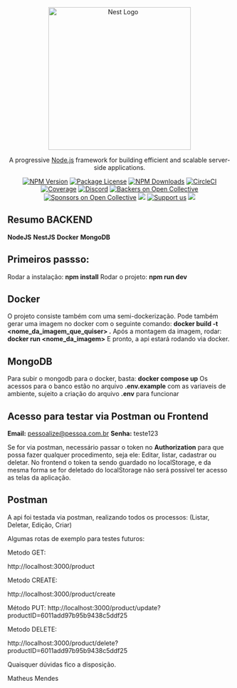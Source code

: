 <p align="center">
  <a href="http://nestjs.com/" target="blank"><img src="https://nestjs.com/img/logo_text.svg" width="320" alt="Nest Logo" /></a>
</p>

[circleci-image]: https://img.shields.io/circleci/build/github/nestjs/nest/master?token=abc123def456
[circleci-url]: https://circleci.com/gh/nestjs/nest

  <p align="center">A progressive <a href="http://nodejs.org" target="_blank">Node.js</a> framework for building efficient and scalable server-side applications.</p>
    <p align="center">
<a href="https://www.npmjs.com/~nestjscore" target="_blank"><img src="https://img.shields.io/npm/v/@nestjs/core.svg" alt="NPM Version" /></a>
<a href="https://www.npmjs.com/~nestjscore" target="_blank"><img src="https://img.shields.io/npm/l/@nestjs/core.svg" alt="Package License" /></a>
<a href="https://www.npmjs.com/~nestjscore" target="_blank"><img src="https://img.shields.io/npm/dm/@nestjs/common.svg" alt="NPM Downloads" /></a>
<a href="https://circleci.com/gh/nestjs/nest" target="_blank"><img src="https://img.shields.io/circleci/build/github/nestjs/nest/master" alt="CircleCI" /></a>
<a href="https://coveralls.io/github/nestjs/nest?branch=master" target="_blank"><img src="https://coveralls.io/repos/github/nestjs/nest/badge.svg?branch=master#9" alt="Coverage" /></a>
<a href="https://discord.gg/G7Qnnhy" target="_blank"><img src="https://img.shields.io/badge/discord-online-brightgreen.svg" alt="Discord"/></a>
<a href="https://opencollective.com/nest#backer" target="_blank"><img src="https://opencollective.com/nest/backers/badge.svg" alt="Backers on Open Collective" /></a>
<a href="https://opencollective.com/nest#sponsor" target="_blank"><img src="https://opencollective.com/nest/sponsors/badge.svg" alt="Sponsors on Open Collective" /></a>
  <a href="https://paypal.me/kamilmysliwiec" target="_blank"><img src="https://img.shields.io/badge/Donate-PayPal-ff3f59.svg"/></a>
    <a href="https://opencollective.com/nest#sponsor"  target="_blank"><img src="https://img.shields.io/badge/Support%20us-Open%20Collective-41B883.svg" alt="Support us"></a>
  <a href="https://twitter.com/nestframework" target="_blank"><img src="https://img.shields.io/twitter/follow/nestframework.svg?style=social&label=Follow"></a>
</p>
  <!--[![Backers on Open Collective](https://opencollective.com/nest/backers/badge.svg)](https://opencollective.com/nest#backer)
  [![Sponsors on Open Collective](https://opencollective.com/nest/sponsors/badge.svg)](https://opencollective.com/nest#sponsor)-->


## Resumo BACKEND

**NodeJS**
**NestJS**
**Docker**
**MongoDB**


## Primeiros passso:

Rodar a instalação: **npm install**
Rodar o projeto: **npm run dev**

## Docker

O projeto consiste também com uma semi-dockerização.
Pode também gerar uma imagem no docker com o seguinte comando: **docker build -t <nome_da_imagem_que_quiser> .**
Após a montagem da imagem, rodar: **docker run <nome_da_imagem>**
E pronto, a api estará rodando via docker.

## MongoDB
Para subir o mongodb para o docker, basta: **docker compose up**
Os acessos para o banco estão no arquivo **.env.example** com as variaveis de ambiente, sujeito a criação do arquivo **.env** para funcionar


## Acesso para testar via Postman ou Frontend

**Email:** pessoalize@pessoa.com.br
**Senha:** teste123

Se for via postman, necessário passar o token no **Authorization** para que possa fazer qualquer procedimento, seja ele: Editar, listar, cadastrar ou deletar.
No frontend o token ta sendo guardado no localStorage, e da mesma forma se for deletado do localStorage não será possivel ter acesso as telas da aplicação.

## Postman
A api foi testada via postman, realizando todos os processos: (Listar, Deletar, Edição, Criar)

Algumas rotas de exemplo para testes futuros:


Metodo GET:

http://localhost:3000/product

Metodo CREATE:

http://localhost:3000/product/create

Método PUT:
http://localhost:3000/product/update?productID=6011add97b95b9438c5ddf25


Metodo DELETE:

http://localhost:3000/product/delete?productID=6011add97b95b9438c5ddf25


Quaisquer dúvidas fico a disposição.

Matheus Mendes






